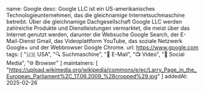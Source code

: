 name: Google
desc: Google LLC ist ein US-amerikanisches Technologieunternehmen, das die gleichnamige Internetsuchmaschine betreibt. Über die gleichnamige Dachgesellschaft Google LLC werden zahlreiche Produkte und Dienstleistungen vermarktet, die meist über das Internet genutzt werden, darunter die Websuche Google Search, der E-Mail-Dienst Gmail, das Videoplattform YouTube, das soziale Netzwerk Google+ und der Webbrowser Google Chrome.
url: https://www.google.com
tags: [
  "🇺🇸 USA",
  "🔍 Suchmaschine",
  "📧 E-Mail",
  "📺 Video",
  "🔗 Social Media",
  "🌐 Browser"
]
maintainers: [
  "https://upload.wikimedia.org/wikipedia/commons/e/ec/Larry_Page_in_the_European_Parliament%2C_17.06.2009_%28cropped%29.jpg"
]
addedAt: 2025-02-26